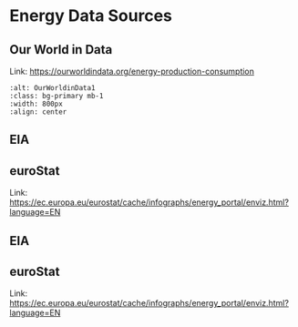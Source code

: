 # Energy Data Sources

## Our World in Data

Link: https://ourworldindata.org/energy-production-consumption 



```{image} ../images/section4/section4_ourworldindata_1.jpg
:alt: OurWorldinData1
:class: bg-primary mb-1
:width: 800px
:align: center
```

## EIA

## euroStat

Link: https://ec.europa.eu/eurostat/cache/infographs/energy_portal/enviz.html?language=EN

## EIA

## euroStat

Link: https://ec.europa.eu/eurostat/cache/infographs/energy_portal/enviz.html?language=EN